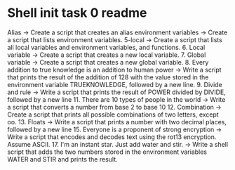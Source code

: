 # Shell init task 0 readme
Alias -> Create a script that creates an alias
environment variables -> Create a script that lists environment variables.
5-local -> Create a script that lists all local variables and environment variables, and functions.
6. Local variable -> Create a script that creates a new local variable.
7. Global variable -> Create a script that creates a new global variable.
8. Every addition to true knowledge is an addition to human power -> Write a script that prints the result of the addition of 128 with the value stored in the environment variable TRUEKNOWLEDGE, followed by a new line.
9. Divide and rule -> Write a script that prints the result of POWER divided by DIVIDE, followed by a new line
11. There are 10 types of people in the world -> Write a script that converts a number from base 2 to base 10
12. Combination -> Create a script that prints all possible combinations of two letters, except oo.
13. Floats -> Write a script that prints a number with two decimal places, followed by a new line
15. Everyone is a proponent of strong encryption -> Write a script that encodes and decodes text using the rot13 encryption. Assume ASCII.
17. I'm an instant star. Just add water and stir. -> Write a shell script that adds the two numbers stored in the environment variables WATER and STIR and prints the result.

